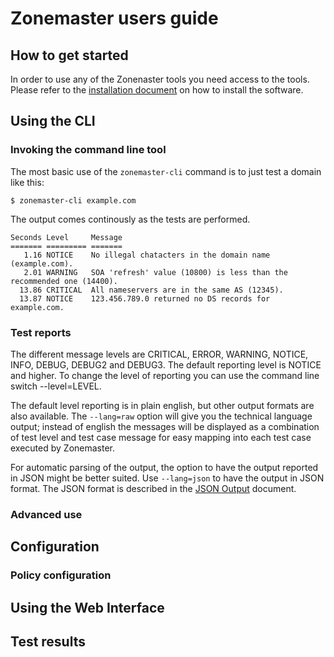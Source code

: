 # Zonemaster users guide

## How to get started

In order to use any of the Zonenaster tools you need access to the tools.
Please refer to the [installation document](installation.md) on how to
install the software.

## Using the CLI

### Invoking the command line tool

The most basic use of the `zonemaster-cli` command is to just test a domain
like this:

    $ zonemaster-cli example.com

The output comes continously as the tests are performed.

    Seconds Level     Message
    ======= ========= =======
       1.16 NOTICE    No illegal chatacters in the domain name (example.com).
       2.01 WARNING   SOA 'refresh' value (10800) is less than the recommended one (14400).
      13.86 CRITICAL  All nameservers are in the same AS (12345).
      13.87 NOTICE    123.456.789.0 returned no DS records for example.com.

### Test reports

The different message levels are CRITICAL, ERROR, WARNING, NOTICE, INFO,
DEBUG, DEBUG2 and DEBUG3. The default reporting level is NOTICE and higher.
To change the level of reporting you can use the command line switch
--level=LEVEL.

The default level reporting is in plain english, but other output formats
are also available. The `--lang=raw` option will give you the technical
language output; instead of english the messages will be displayed as a
combination of test level and test case message for easy mapping into each
test case executed by Zonemaster.

For automatic parsing of the output, the option to have the output reported
in JSON might be better suited. Use `--lang=json` to have the output in JSON
format. The JSON format is described in the [JSON Output](json-output.md)
document.

### Advanced use

## Configuration

### Policy configuration

## Using the Web Interface

## Test results
